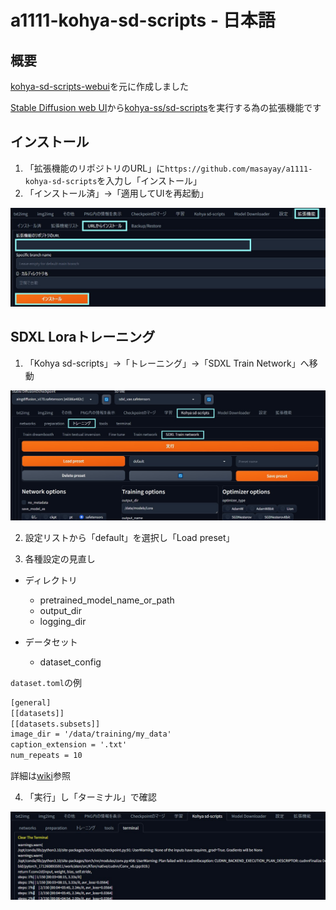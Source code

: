 # a1111-kohya-sd-scripts - 日本語

## 概要

[kohya-sd-scripts-webui](https://github.com/ddPn08/kohya-sd-scripts-webui)を元に作成しました

[Stable Diffusion web UI](https://github.com/AUTOMATIC1111/stable-diffusion-webui)から[kohya-ss/sd-scripts](https://github.com/kohya-ss/sd-scripts)を実行する為の拡張機能です


## インストール

1. 「拡張機能のリポジトリのURL」に`https://github.com/masayay/a1111-kohya-sd-scripts`を入力し「インストール」
2. 「インストール済」→「適用してUIを再起動」

![install_extension.jpg](./images/install_extension.jpg)

## SDXL Loraトレーニング

1. 「Kohya sd-scripts」→「トレーニング」→「SDXL Train Network」へ移動

![sdxl_train_network1.jpg](./images/sdxl_train_network1.jpg)

2. 設定リストから「default」を選択し「Load preset」

3. 各種設定の見直し

- ディレクトリ
  - pretrained_model_name_or_path
  - output_dir
  - logging_dir
  
- データセット
  - dataset_config

`dataset.toml`の例

```txt
[general]
[[datasets]]
[[datasets.subsets]]
image_dir = '/data/training/my_data'
caption_extension = '.txt'
num_repeats = 10
```

詳細は[wiki](https://github.com/masayay/a1111-kohya-sd-scripts/wiki/training)参照

4. 「実行」し「ターミナル」で確認

![sdxl_train_network2.jpg](./images/sdxl_train_network2.jpg)